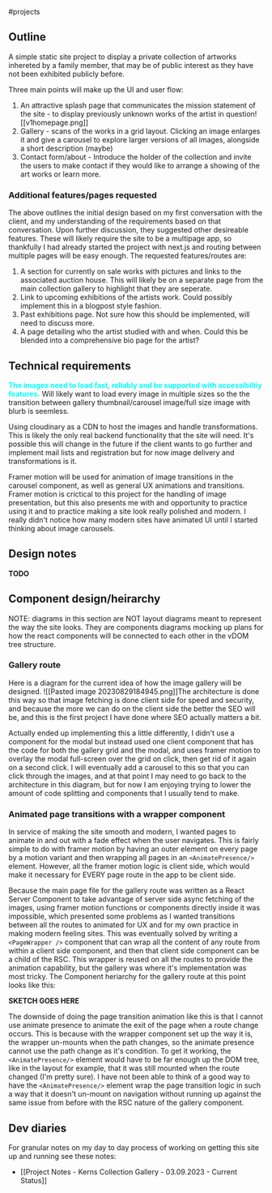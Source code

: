 #projects 

## Outline
A simple static site project to display a private collection of artworks inhereted by a family member, that may be of public interest as they have not been exhibited publicly before. 

Three main points will make up the UI and user flow:
1. An attractive splash page that communicates the mission statement of the site - to display previously unknown works of the artist in question![[v1homepage.png]]
2. Gallery - scans of the works in a grid layout. Clicking an image enlarges it and give a carousel to explore larger versions of all images, alongside a short description (maybe)
3. Contact form/about - Introduce the holder of the collection and invite the users to make contact if they would like to arrange a showing of the art works or learn more.

### Additional features/pages requested
The above outlines the initial design based on my first conversation with the client, and my understanding of the requirements based on that conversation. Upon further discussion, they suggested other desireable features. These will likely require the site to be a multipage app, so thankfully I had already started the project with next.js and routing between multiple pages will be easy enough. The requested features/routes are:
1. A section for currently on sale works with pictures and links to the associated auction house. This will likely be on a separate page from the main collection gallery to highlight that they are seperate.
2. Link to upcoming exhibitions of the artists work. Could possibly implement this in a blogpost style fashion.
3. Past exhibitions page. Not sure how this should be implemented, will need to discuss more.
4. A page detailing who the artist studied with and when. Could this be blended into a comprehensive bio page for the artist?

## Technical requirements
<span style="color: cyan; font-weight: bold;">The images need to load fast, reliably and be supported with accessibiltiy features.</span> Will likely want to load every image in multiple sizes so the the transition between gallery thumbnail/carousel image/full size image with blurb is seemless.

Using cloudinary as a CDN to host the images and handle transformations. This is likely the only real backend functionality that the site will need. It's possible this will change in the future if the client wants to go further and implement mail lists and registration but for now image delivery and transformations is it.

Framer motion will be used for animation of image transitions in the carousel component, as well as general UX animations and transitions. Framer motion is crictical to this project for the handling of image presentation, but this also presents me with and opportunity to practice using it and to practice making a site look really polished and modern. I really didn't notice how many modern sites have animated UI until I started thinking about image carousels.

## Design notes
**TODO**

## Component design/heirarchy
NOTE: diagrams in this section are NOT layout diagrams meant to represent the way the site looks. They are components diagrams mocking up plans for how the react components will be connected to each other in the vDOM tree structure.

### Gallery route
Here is a diagram for the current idea of how the image gallery will be designed. ![[Pasted image 20230829184945.png]]The architecture is done this way so that image fetching is done client side for speed and security, and because the more we can do on the client side the better the SEO will be, and this is the first project I have done where SEO actually matters a bit.

Actually ended up implementing this a little differently, I didn't use a component for the modal but instead used one client component that has the code for both the gallery grid and the modal, and uses framer motion to overlay the modal full-screen over the grid on click, then get rid of it again on a second click. I will eventually add a carousel to this so that you can click through the images, and at that point I may need to go back to the architecture in this diagram, but for now I am enjoying trying to lower the amount of code splitting and components that I usually tend to make.

### Animated page transitions with a wrapper component
In service of making the site smooth and modern, I wanted pages to animate in and out with a fade effect when the user navigates. This is fairly simple to do with framer motion by having an outer element on every page by a motion variant and then wrapping all pages in an `<AnimatePresence/>` element. However, all the framer motion logic is client side, which would make it necessary for EVERY page route in the app to be client side.

Because the main page file for the gallery route was written as a React Server Component to take advantage of server side async fetching of the images, using framer motion functions or components directly inside it was impossible, which presented some problems as I wanted transitions between all the routes to animated for UX and for my own practice in making modern feeling sites.  This was eventually solved by writing a `<PageWrapper />` component that can wrap all the content of any route from within a client side component, and then that client side component can be a child of the RSC. This wrapper is reused on all the routes to provide the animation capability, but the gallery was where it's implementation was most tricky. The Component heriarchy for the gallery route at this point looks like this: 

**SKETCH GOES HERE**

The downside of doing the page transition animation like this is that I cannot use animate presence to animate the exit of the page when a route change occurs. This is because with the wrapper component set up the way it is, the wrapper un-mounts when the path changes, so the animate presence cannot use the path change as it's condition. To get it working, the `<AnimatePresence/>` element would have to be far enough up the DOM tree, like in the layout for example, that it was still mounted when the route changed (I'm pretty sure). I have not been able to think of a good way to have the `<AnimatePresence/>` element wrap the page transition logic in such a way that it doesn't un-mount on navigation without running up against the same issue from before with the RSC nature of the gallery component.

## Dev diaries
For granular notes on my day to day process of working on getting this site up and running see these notes: 
- [[Project Notes - Kerns Collection Gallery - 03.09.2023 - Current Status]]